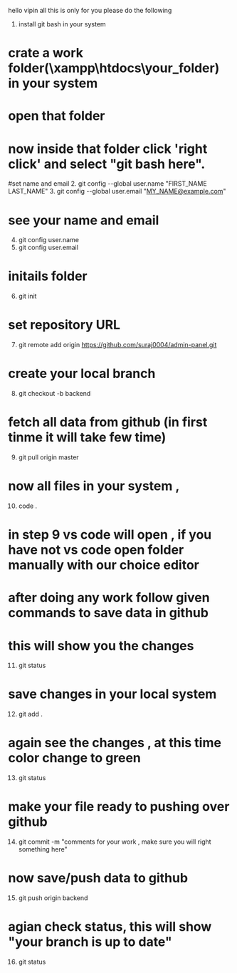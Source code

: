 hello vipin all this is only for you please do the following

1. install git bash in your system

#  crate a work folder(\xampp\htdocs\your_folder) in your system 
# open that folder
# now inside that folder click 'right click' and select "git bash here".


#set name and email
2. git config --global user.name "FIRST_NAME LAST_NAME"
3. git config --global user.email "MY_NAME@example.com"

# see your name and email
4. git config user.name
5. git config user.email

# initails folder
6. git init

# set repository URL
7. git remote add origin https://github.com/suraj0004/admin-panel.git

# create your local branch
8. git checkout -b backend 

# fetch all data from github (in first tinme it will take few time) 
9. git pull origin master

# now all files in your system , 
10. code .

# in step 9 vs code will open , if you have not vs code open folder manually with our choice editor
# after doing any work follow given commands to save data in github

# this will show you the changes
11. git status

# save changes in your local system
12. git add .

# again see the changes , at this time color change to green
13. git status

# make your file ready to pushing over github
14. git commit -m "comments for your work , make sure you will right something here"

# now save/push data to github
15. git push origin backend

# agian check status, this will show "your branch is up to date" 
16. git status


